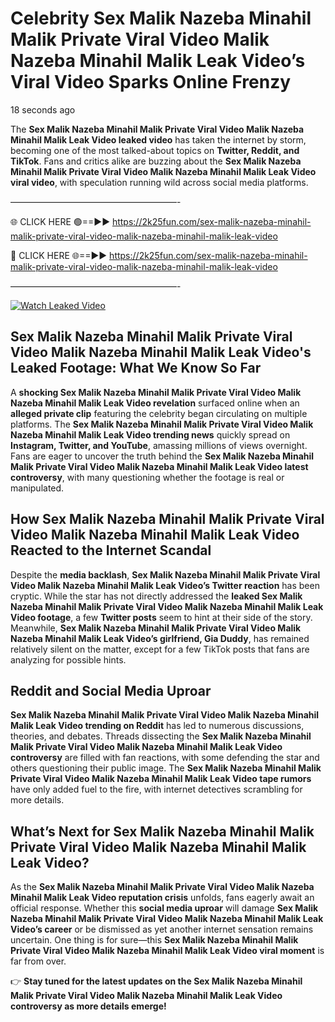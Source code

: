 # Celebrity Sex Malik Nazeba Minahil Malik Private Viral Video Malik Nazeba Minahil Malik Leak Video’s Viral Video Sparks Online Frenzy

18 seconds ago

The **Sex Malik Nazeba Minahil Malik Private Viral Video Malik Nazeba Minahil Malik Leak Video leaked video** has taken the internet by storm, becoming one of the most talked-about topics on **Twitter, Reddit, and TikTok**. Fans and critics alike are buzzing about the **Sex Malik Nazeba Minahil Malik Private Viral Video Malik Nazeba Minahil Malik Leak Video viral video**, with speculation running wild across social media platforms.

———————————————————-

🌐 CLICK HERE 🟢==►► https://2k25fun.com/sex-malik-nazeba-minahil-malik-private-viral-video-malik-nazeba-minahil-malik-leak-video

🔴 CLICK HERE 🌐==►► https://2k25fun.com/sex-malik-nazeba-minahil-malik-private-viral-video-malik-nazeba-minahil-malik-leak-video

———————————————————-

[![Watch Leaked Video](https://miro.medium.com/v2/resize:fit:828/format:webp/1*cilzJN44JGOrTw9NJCrNHA.gif "Watch Leaked Video")](https://2k25fun.com/sex-malik-nazeba-minahil-malik-private-viral-video-malik-nazeba-minahil-malik-leak-video)

## **Sex Malik Nazeba Minahil Malik Private Viral Video Malik Nazeba Minahil Malik Leak Video's Leaked Footage: What We Know So Far**  
A **shocking Sex Malik Nazeba Minahil Malik Private Viral Video Malik Nazeba Minahil Malik Leak Video revelation** surfaced online when an **alleged private clip** featuring the celebrity began circulating on multiple platforms. The **Sex Malik Nazeba Minahil Malik Private Viral Video Malik Nazeba Minahil Malik Leak Video trending news** quickly spread on **Instagram, Twitter, and YouTube**, amassing millions of views overnight. Fans are eager to uncover the truth behind the **Sex Malik Nazeba Minahil Malik Private Viral Video Malik Nazeba Minahil Malik Leak Video latest controversy**, with many questioning whether the footage is real or manipulated.  

## **How Sex Malik Nazeba Minahil Malik Private Viral Video Malik Nazeba Minahil Malik Leak Video Reacted to the Internet Scandal**  
Despite the **media backlash**, **Sex Malik Nazeba Minahil Malik Private Viral Video Malik Nazeba Minahil Malik Leak Video’s Twitter reaction** has been cryptic. While the star has not directly addressed the **leaked Sex Malik Nazeba Minahil Malik Private Viral Video Malik Nazeba Minahil Malik Leak Video footage**, a few **Twitter posts** seem to hint at their side of the story. Meanwhile, **Sex Malik Nazeba Minahil Malik Private Viral Video Malik Nazeba Minahil Malik Leak Video’s girlfriend, Gia Duddy**, has remained relatively silent on the matter, except for a few TikTok posts that fans are analyzing for possible hints.  

## **Reddit and Social Media Uproar**  
**Sex Malik Nazeba Minahil Malik Private Viral Video Malik Nazeba Minahil Malik Leak Video trending on Reddit** has led to numerous discussions, theories, and debates. Threads dissecting the **Sex Malik Nazeba Minahil Malik Private Viral Video Malik Nazeba Minahil Malik Leak Video controversy** are filled with fan reactions, with some defending the star and others questioning their public image. The **Sex Malik Nazeba Minahil Malik Private Viral Video Malik Nazeba Minahil Malik Leak Video tape rumors** have only added fuel to the fire, with internet detectives scrambling for more details.  

## **What’s Next for Sex Malik Nazeba Minahil Malik Private Viral Video Malik Nazeba Minahil Malik Leak Video?**  
As the **Sex Malik Nazeba Minahil Malik Private Viral Video Malik Nazeba Minahil Malik Leak Video reputation crisis** unfolds, fans eagerly await an official response. Whether this **social media uproar** will damage **Sex Malik Nazeba Minahil Malik Private Viral Video Malik Nazeba Minahil Malik Leak Video’s career** or be dismissed as yet another internet sensation remains uncertain. One thing is for sure—this **Sex Malik Nazeba Minahil Malik Private Viral Video Malik Nazeba Minahil Malik Leak Video viral moment** is far from over.  

👉 **Stay tuned for the latest updates on the Sex Malik Nazeba Minahil Malik Private Viral Video Malik Nazeba Minahil Malik Leak Video controversy as more details emerge!**  